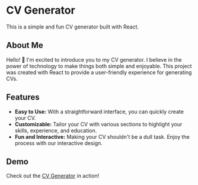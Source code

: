# CV Generator

This is a simple and fun CV generator built with React.

## About Me

Hello! 👋 I'm excited to introduce you to my CV generator. I believe in the power of technology to make things both simple and enjoyable. This project was created with React to provide a user-friendly experience for generating CVs.

## Features

- **Easy to Use:** With a straightforward interface, you can quickly create your CV.
- **Customizable:** Tailor your CV with various sections to highlight your skills, experience, and education.
- **Fun and Interactive:** Making your CV shouldn't be a dull task. Enjoy the process with our interactive design.

## Demo

Check out the [CV Generator](https://your-cv-generator-demo-link.com) in action!


